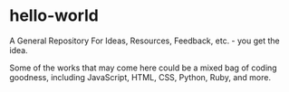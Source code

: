 hello-world
===========

A General Repository For Ideas, Resources, Feedback, etc. - you get the idea. 

Some of the works that may come here could be a mixed bag of coding goodness, including JavaScript, HTML, CSS, Python, Ruby, and more. 
